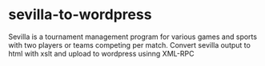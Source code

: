 # sevilla-to-wordpress

Sevilla is a tournament management program for various games and sports with two players or teams competing per match. 
Convert sevilla output to html with xslt and upload to wordpress usinng XML-RPC
